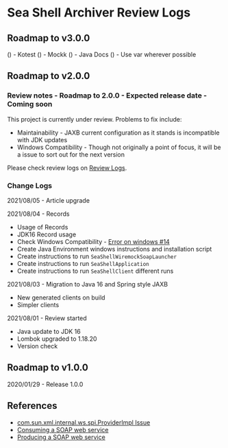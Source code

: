 # Sea Shell Archiver Review Logs

##  Roadmap to v3.0.0

() - Kotest
() - Mockk
() - Java Docs
() - Use var wherever possible

##  Roadmap to v2.0.0

### Review notes - Roadmap to 2.0.0 - Expected release date - Coming soon

This project is currently under review.	Problems to fix include:

- Maintainability - JAXB current configuration as it stands is incompatible with JDK updates
- Windows Compatibility - Though not originally a point of focus, it will be a issue to sort out for the next version

Please check review logs on [Review Logs](./ReviewLogs.md).

### Change Logs

2021/08/05 - Article upgrade

2021/08/04 - Records
- Usage of Records
- JDK16 Record usage
- Check Windows Compatibility - [Error on windows #14](https://github.com/jesperancinha/sea-shell-archiver/issues/14)
- Create Java Environment windows instructions and installation script
- Create instructions to run `SeaShellWiremockSoapLauncher`
- Create instructions to run `SeaShellApplication`
- Create instructions to run `SeaShellClient` different runs

2021/08/03 - Migration to Java 16 and Spring style JAXB
- New generated clients on build
- Simpler clients

2021/08/01 - Review started
- Java update to JDK 16
- Lombok upgraded to 1.18.20
- Version check

##  Roadmap to v1.0.0

2020/01/29 - Release 1.0.0

## References

- [com.sun.xml.internal.ws.spi.ProviderImpl Issue](https://github.com/eclipse-ee4j/jax-ws-api/issues/90)
- [Consuming a SOAP web service](https://spring.io/guides/gs/consuming-web-service/)
- [Producing a SOAP web service](https://spring.io/guides/gs/producing-web-service/)